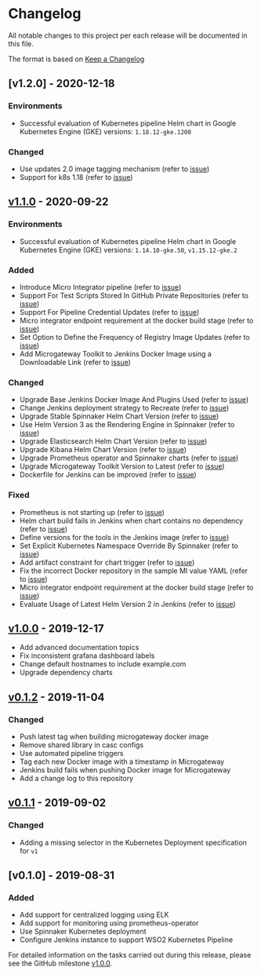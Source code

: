 # Changelog
All notable changes to this project per each release will be documented in this file.

The format is based on [Keep a Changelog](https://keepachangelog.com/en/1.0.0/)

## [v1.2.0] - 2020-12-18

### Environments

- Successful evaluation of Kubernetes pipeline Helm chart in Google Kubernetes Engine (GKE) versions: `1.18.12-gke.1200`

### Changed

- Use updates 2.0 image tagging mechanism (refer to [issue](https://github.com/wso2/kubernetes-pipeline/issues/109))
- Support for k8s 1.18 (refer to [issue](https://github.com/wso2/kubernetes-pipeline/issues/108))

## [v1.1.0] - 2020-09-22

### Environments
- Successful evaluation of Kubernetes pipeline Helm chart in Google Kubernetes Engine (GKE) versions: `1.14.10-gke.50`, `v1.15.12-gke.2`

### Added
- Introduce Micro Integrator pipeline (refer to [issue](https://github.com/wso2/kubernetes-pipeline/issues/66))
- Support For Test Scripts Stored In GitHub Private Repositories (refer to [issue](https://github.com/wso2/kubernetes-pipeline/issues/78)) 
- Support For Pipeline Credential Updates (refer to [issue](https://github.com/wso2/kubernetes-pipeline/issues/79)) 
- Micro integrator endpoint requirement at the docker build stage (refer to [issue](https://github.com/wso2/kubernetes-pipeline/issues/95))
- Set Option to Define the Frequency of Registry Image Updates (refer to [issue](https://github.com/wso2/kubernetes-pipeline/issues/76))
- Add Microgateway Toolkit to Jenkins Docker Image using a Downloadable Link (refer to [issue](https://github.com/wso2/kubernetes-pipeline/issues/102))

### Changed
- Upgrade Base Jenkins Docker Image And Plugins Used (refer to [issue](https://github.com/wso2/kubernetes-pipeline/issues/72))
- Change Jenkins deployment strategy to Recreate (refer to [issue](https://github.com/wso2/kubernetes-pipeline/issues/98))
- Upgrade Stable Spinnaker Helm Chart Version (refer to [issue](https://github.com/wso2/kubernetes-pipeline/issues/85))
- Use Helm Version 3 as the Rendering Engine in Spinnaker (refer to [issue](https://github.com/wso2/kubernetes-pipeline/issues/83))
- Upgrade Elasticsearch Helm Chart Version (refer to [issue](https://github.com/wso2/kubernetes-pipeline/issues/90))
- Upgrade Kibana Helm Chart Version (refer to [issue](https://github.com/wso2/kubernetes-pipeline/issues/89))
- Upgrade Prometheus operator and Spinnaker charts (refer to [issue](https://github.com/wso2/kubernetes-pipeline/issues/96))
- Upgrade Microgateway Toolkit Version to Latest (refer to [issue](https://github.com/wso2/kubernetes-pipeline/issues/101))
- Dockerfile for Jenkins can be improved (refer to [issue](https://github.com/wso2/kubernetes-pipeline/issues/7)) 

### Fixed
- Prometheus is not starting up (refer to [issue](https://github.com/wso2/kubernetes-pipeline/issues/65)) 
- Helm chart build fails in Jenkins when chart contains no dependency (refer to [issue](https://github.com/wso2/kubernetes-pipeline/issues/59))
- Define versions for the tools in the Jenkins image (refer to [issue](https://github.com/wso2/kubernetes-pipeline/issues/68))
- Set Explicit Kubernetes Namespace Override By Spinnaker (refer to [issue](https://github.com/wso2/kubernetes-pipeline/issues/77))
- Add artifact constraint for chart trigger (refer to [issue](https://github.com/wso2/kubernetes-pipeline/issues/97))
- Fix the incorrect Docker repository in the sample MI value YAML (refer to [issue](https://github.com/wso2/kubernetes-pipeline/issues/93))
- Micro integrator endpoint requirement at the docker build stage (refer to [issue](https://github.com/wso2/kubernetes-pipeline/issues/95))
- Evaluate Usage of Latest Helm Version 2 in Jenkins (refer to [issue](https://github.com/wso2/kubernetes-pipeline/issues/82))


## [v1.0.0] - 2019-12-17

- Add advanced documentation topics
- Fix inconsistent grafana dashboard labels
- Change default hostnames to include example.com
- Upgrade dependency charts

## [v0.1.2] - 2019-11-04

### Changed

- Push latest tag when building microgateway docker image
- Remove shared library in casc configs
- Use automated pipeline triggers
- Tag each new Docker image with a timestamp in Microgateway
- Jenkins build fails when pushing Docker image for Microgateway
- Add a change log to this repository

## [v0.1.1] - 2019-09-02

### Changed

- Adding a missing selector in the Kubernetes Deployment specification for `v1`

## [v0.1.0] - 2019-08-31

### Added

- Add support for centralized logging using ELK
- Add support for monitoring using prometheus-operator
- Use Spinnaker Kubernetes deployment
- Configure Jenkins instance to support WSO2 Kubernetes Pipeline

For detailed information on the tasks carried out during this release, please see the GitHub milestone
[v1.0.0](https://github.com/wso2/kubernetes-pipeline/milestone/2).

[v0.1.1]: https://github.com/wso2/kubernetes-pipeline/compare/v0.1.0...v0.1.1

[v0.1.2]: https://github.com/wso2/kubernetes-pipeline/compare/v0.1.1...v0.1.2

[v1.0.0]: https://github.com/wso2/kubernetes-pipeline/compare/v0.1.2...v1.0.0

[v1.1.0]: https://github.com/wso2/kubernetes-pipeline/compare/v1.0.0...v1.1.0

